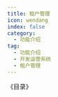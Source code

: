 ```yaml
---
title: 租户管理
icon: wendang
index: false
category:
  - 功能介绍
tag:
  - 功能介绍
  - 开发运营系统
  - 租户管理
---
```


《目录》
